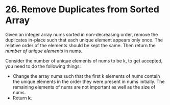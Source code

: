<h1>26. Remove Duplicates from Sorted Array</h1>

Given an integer array nums sorted in non-decreasing
order, remove the duplicates in-place such that each 
unique element appears only once. The relative order 
of the elements should be kept the same. Then return 
the *number of unique elements* in nums.

Consider the number of unique elements of nums to be 
k, to get accepted, you need to do the following things:

- Change the array nums such that the first k elements of nums contain the unique elements in the order they were present in nums initially. The remaining elements of nums are not important as well as the size of nums.
- Return **k**.
